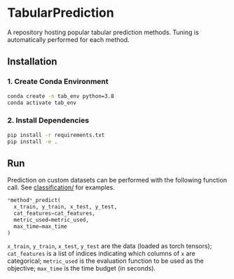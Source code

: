 # TabularPrediction
A repository hosting popular tabular prediction methods. Tuning is automatically performed for each method.


## Installation

### 1. Create Conda Environment
```bash
conda create -n tab_env python=3.8
conda activate tab_env
```

### 2. Install Dependencies
```bash
pip install -r requirements.txt
pip install -e .
```


## Run

Prediction on custom datasets can be performed with the following function call. See [classification/](classification/) for examples.
```python
*method*_predict(
  x_train, y_train, x_test, y_test,
  cat_features=cat_features,
  metric_used=metric_used,
  max_time=max_time
)
```

`x_train`, `y_train`, `x_test`, `y_test` are the data (loaded as torch tensors); `cat_features` is a list of indices indicating which columns of `x` are categorical; `metric_used` is the evaluation function to be used as the objective; `max_time` is the time budget (in seconds).
